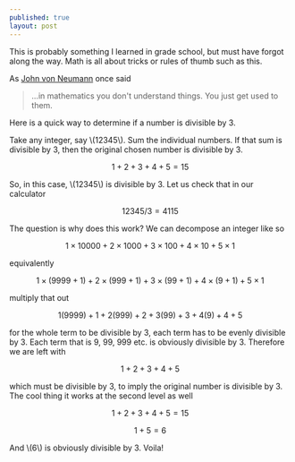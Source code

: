 ```yaml
---
published: true
layout: post
---
```




This is probably something I learned in grade school, but must have forgot along the way. Math is all about tricks or rules of thumb such as this.

As [John von Neumann](https://en.wikipedia.org/wiki/John_von_Neumann) once said

> ...in mathematics you don't understand things. You just get used to them.

Here is a quick way to determine if a number is divisible by 3.

Take any integer, say \\(12345\\). Sum the individual numbers. If that sum is divisible by 3, then the original chosen number is divisible by 3.

$$ 1 + 2 + 3 + 4 + 5 = 15$$

So, in this case, \\(12345\\) is divisible by 3. Let us check that in our calculator

$$12345/3 = 4115$$

The question is why does this work? We can decompose an integer like so

$$ 1 \times 10000 + 2 \times 1000 + 3 \times 100 + 4 \times 10 + 5 \times 1$$

equivalently

$$ 1 \times (9999+1) + 2 \times (999+1) + 3 \times (99 +1) + 4 \times (9+1) + 5 \times 1$$

multiply that out

$$ 1(9999) + 1 + 2(999) + 2 + 3(99) + 3 + 4(9) + 4 + 5 $$

for the whole term to be divisible by 3, each term has to be evenly divisible by 3. Each term that is 9, 99, 999 etc. is obviously divisible by 3. Therefore we are left with

$$ 1 + 2 + 3 + 4 + 5 $$

which must be divisible by 3, to imply the original number is divisible by 3. The cool thing it works at the second level as well

$$ 1 + 2 + 3 + 4 + 5 = 15$$

$$ 1 + 5 = 6$$

And \\(6\\) is obviously divisible by 3. Voila!
